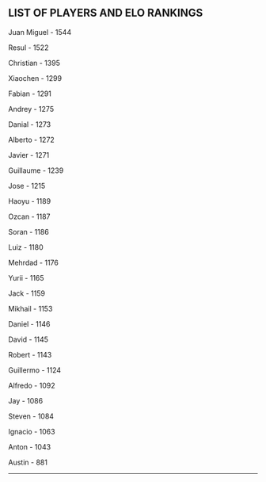 ## LIST OF PLAYERS AND ELO RANKINGS


Juan Miguel - 1544


Resul - 1522


Christian - 1395


Xiaochen - 1299


Fabian - 1291


Andrey - 1275


Danial - 1273


Alberto - 1272


Javier - 1271


Guillaume - 1239


Jose - 1215


Haoyu - 1189


Ozcan - 1187


Soran - 1186


Luiz - 1180


Mehrdad - 1176


Yurii - 1165


Jack - 1159


Mikhail - 1153


Daniel - 1146


David - 1145


Robert - 1143


Guillermo - 1124


Alfredo - 1092


Jay - 1086


Steven - 1084


Ignacio - 1063


Anton - 1043


Austin - 881



--------------------------------------------------------------
